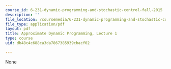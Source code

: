 ```yaml
---
course_id: 6-231-dynamic-programming-and-stochastic-control-fall-2015
description: ''
file_location: /coursemedia/6-231-dynamic-programming-and-stochastic-control-fall-2015/db48c4c688ca3da7867385939cbacf02_MIT6_231F15_lec01_short.pdf
file_type: application/pdf
layout: pdf
title: Approximate Dynamic Programming, Lecture 1
type: course
uid: db48c4c688ca3da7867385939cbacf02

---
```

None
